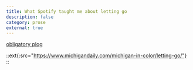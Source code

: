 ```yaml
---
title: What Spotify taught me about letting go
description: false
category: prose
external: true
---
```


[obligatory plog](https://open.spotify.com/user/tbkwdf650gvc7vlikkdmoj1k1?si=4b36ad967d8b4474)

::ext{:src="https://www.michigandaily.com/michigan-in-color/letting-go/"}
::
